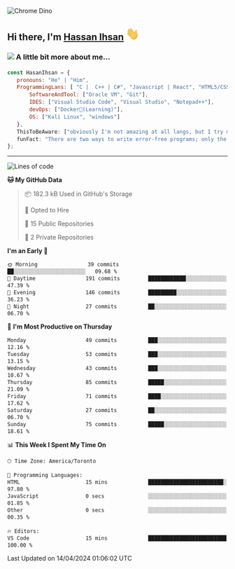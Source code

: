 <!--
**HasanIhsan/HasanIhsan** is a ✨ _special_ ✨ repository because its `README.md` (this file) appears on your GitHub profile.
-->

![Chrome Dino](https://mir-s3-cdn-cf.behance.net/project_modules/max_1200/4ff07986208593.5d9a654e92f36.gif)


<h2 align="left">Hi there, I'm <a href="https://www.linkedin.com/in/hassan-ihsan-045b11231/" target="_blank" rel="noopener noreferrer">Hassan Ihsan</a> <img src="https://raw.githubusercontent.com/ABSphreak/ABSphreak/master/gifs/Hi.gif" height="30" />
 
 
 ### <img src="https://media.giphy.com/media/VgCDAzcKvsR6OM0uWg/giphy.gif" width="50"> A little bit more about me...  
 
 ```javascript
const HasanIhsan = {
    pronouns: "He" | "Him",
    ProgrammingLans: [ "C |  C++ | C#", "Javascript | React", "HTML5/CSS", "JSON", "Java"],
        SoftwareAndTool: ["Oracle VM", "Git"],
        IDES: ["Visual Studio Code", "Visual Studio", "Notepad++"],
        devOps: ["Docker🐳(Learning)"], 
        OS: ["Kali Linux", "windows"]
    },
    ThisToBeAware: ["obviously I'm not amazing at all langs, but I try my best not to go rusty"], 
    funFact: "There are two ways to write error-free programs; only the third one works"
};
```
 
 --- 

<!--START_SECTION:waka-->
![Lines of code](https://img.shields.io/badge/From%20Hello%20World%20I%27ve%20Written-1.1%20million%20lines%20of%20code-blue)

**🐱 My GitHub Data** 

> 📦 182.3 kB Used in GitHub's Storage 
 > 
> 💼 Opted to Hire
 > 
> 📜 15 Public Repositories 
 > 
> 🔑 2 Private Repositories 
 > 
**I'm an Early 🐤** 

```text
🌞 Morning                39 commits          ██░░░░░░░░░░░░░░░░░░░░░░░   09.68 % 
🌆 Daytime                191 commits         ████████████░░░░░░░░░░░░░   47.39 % 
🌃 Evening                146 commits         █████████░░░░░░░░░░░░░░░░   36.23 % 
🌙 Night                  27 commits          ██░░░░░░░░░░░░░░░░░░░░░░░   06.70 % 
```
📅 **I'm Most Productive on Thursday** 

```text
Monday                   49 commits          ███░░░░░░░░░░░░░░░░░░░░░░   12.16 % 
Tuesday                  53 commits          ███░░░░░░░░░░░░░░░░░░░░░░   13.15 % 
Wednesday                43 commits          ███░░░░░░░░░░░░░░░░░░░░░░   10.67 % 
Thursday                 85 commits          █████░░░░░░░░░░░░░░░░░░░░   21.09 % 
Friday                   71 commits          ████░░░░░░░░░░░░░░░░░░░░░   17.62 % 
Saturday                 27 commits          ██░░░░░░░░░░░░░░░░░░░░░░░   06.70 % 
Sunday                   75 commits          █████░░░░░░░░░░░░░░░░░░░░   18.61 % 
```


📊 **This Week I Spent My Time On** 

```text
🕑︎ Time Zone: America/Toronto

💬 Programming Languages: 
HTML                     15 mins             ████████████████████████░   97.80 % 
JavaScript               0 secs              ░░░░░░░░░░░░░░░░░░░░░░░░░   01.85 % 
Other                    0 secs              ░░░░░░░░░░░░░░░░░░░░░░░░░   00.35 % 

🔥 Editors: 
VS Code                  15 mins             █████████████████████████   100.00 % 
```


 Last Updated on 14/04/2024 01:06:02 UTC
<!--END_SECTION:waka-->
 
 
